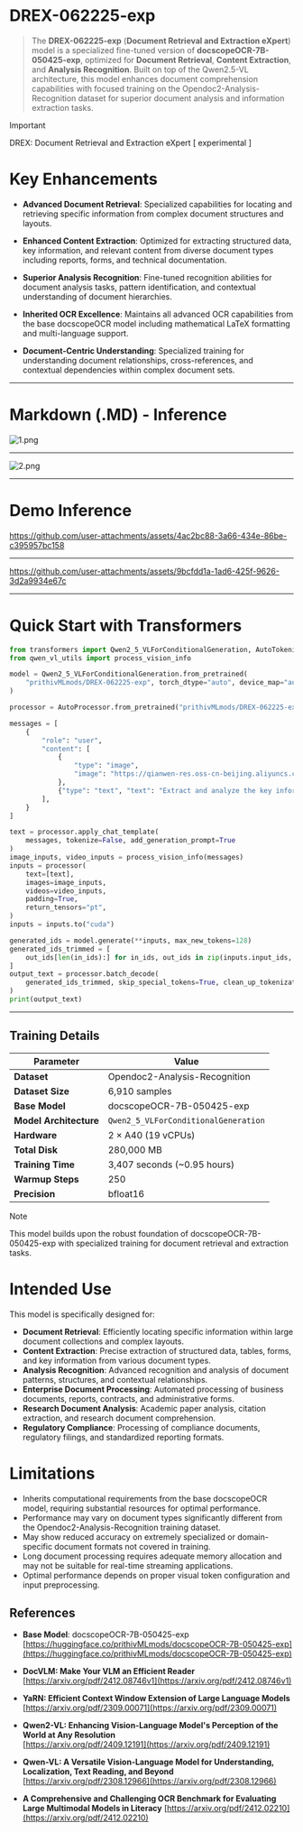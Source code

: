 
# **DREX-062225-exp**

> The **DREX-062225-exp** (**Document Retrieval and Extraction eXpert**) model is a specialized fine-tuned version of **docscopeOCR-7B-050425-exp**, optimized for **Document Retrieval**, **Content Extraction**, and **Analysis Recognition**. Built on top of the Qwen2.5-VL architecture, this model enhances document comprehension capabilities with focused training on the Opendoc2-Analysis-Recognition dataset for superior document analysis and information extraction tasks.


> [!important]
> DREX: Document Retrieval and Extraction eXpert [ experimental ]

# Key Enhancements

* **Advanced Document Retrieval**: Specialized capabilities for locating and retrieving specific information from complex document structures and layouts.

* **Enhanced Content Extraction**: Optimized for extracting structured data, key information, and relevant content from diverse document types including reports, forms, and technical documentation.

* **Superior Analysis Recognition**: Fine-tuned recognition abilities for document analysis tasks, pattern identification, and contextual understanding of document hierarchies.

* **Inherited OCR Excellence**: Maintains all advanced OCR capabilities from the base docscopeOCR model including mathematical LaTeX formatting and multi-language support.

* **Document-Centric Understanding**: Specialized training for understanding document relationships, cross-references, and contextual dependencies within complex document sets.

---

# Markdown (.MD) - Inference

![1.png](https://cdn-uploads.huggingface.co/production/uploads/65bb837dbfb878f46c77de4c/MbQ4l2xsMD3kUppqHC1_H.png)

---

![2.png](https://cdn-uploads.huggingface.co/production/uploads/65bb837dbfb878f46c77de4c/k_N9NppbakBo4iJM7LJnR.png)

---

# Demo Inference

https://github.com/user-attachments/assets/4ac2bc88-3a66-434e-86be-c395957bc158

---

https://github.com/user-attachments/assets/9bcfdd1a-1ad6-425f-9626-3d2a9934e67c

---

# Quick Start with Transformers

```python
from transformers import Qwen2_5_VLForConditionalGeneration, AutoTokenizer, AutoProcessor
from qwen_vl_utils import process_vision_info

model = Qwen2_5_VLForConditionalGeneration.from_pretrained(
    "prithivMLmods/DREX-062225-exp", torch_dtype="auto", device_map="auto"
)

processor = AutoProcessor.from_pretrained("prithivMLmods/DREX-062225-exp")

messages = [
    {
        "role": "user",
        "content": [
            {
                "type": "image",
                "image": "https://qianwen-res.oss-cn-beijing.aliyuncs.com/Qwen-VL/assets/demo.jpeg",
            },
            {"type": "text", "text": "Extract and analyze the key information from this document."},
        ],
    }
]

text = processor.apply_chat_template(
    messages, tokenize=False, add_generation_prompt=True
)
image_inputs, video_inputs = process_vision_info(messages)
inputs = processor(
    text=[text],
    images=image_inputs,
    videos=video_inputs,
    padding=True,
    return_tensors="pt",
)
inputs = inputs.to("cuda")

generated_ids = model.generate(**inputs, max_new_tokens=128)
generated_ids_trimmed = [
    out_ids[len(in_ids):] for in_ids, out_ids in zip(inputs.input_ids, generated_ids)
]
output_text = processor.batch_decode(
    generated_ids_trimmed, skip_special_tokens=True, clean_up_tokenization_spaces=False
)
print(output_text)
```

---

## Training Details

| Parameter               | Value                                               |
|-------------------------|-----------------------------------------------------|
| **Dataset**             | Opendoc2-Analysis-Recognition                       |
| **Dataset Size**        | 6,910 samples                                       |
| **Base Model**          | docscopeOCR-7B-050425-exp                          |
| **Model Architecture**  | `Qwen2_5_VLForConditionalGeneration`                |
| **Hardware**            | 2 × A40 (19 vCPUs)                                 |
| **Total Disk**          | 280,000 MB                                          |
| **Training Time**       | 3,407 seconds (~0.95 hours)                        |
| **Warmup Steps**        | 250                                                |
| **Precision**           | bfloat16                                            |

> [!note]
> This model builds upon the robust foundation of docscopeOCR-7B-050425-exp with specialized training for document retrieval and extraction tasks.

# Intended Use

This model is specifically designed for:

* **Document Retrieval**: Efficiently locating specific information within large document collections and complex layouts.
* **Content Extraction**: Precise extraction of structured data, tables, forms, and key information from various document types.
* **Analysis Recognition**: Advanced recognition and analysis of document patterns, structures, and contextual relationships.
* **Enterprise Document Processing**: Automated processing of business documents, reports, contracts, and administrative forms.
* **Research Document Analysis**: Academic paper analysis, citation extraction, and research document comprehension.
* **Regulatory Compliance**: Processing of compliance documents, regulatory filings, and standardized reporting formats.

# Limitations

* Inherits computational requirements from the base docscopeOCR model, requiring substantial resources for optimal performance.
* Performance may vary on document types significantly different from the Opendoc2-Analysis-Recognition training dataset.
* May show reduced accuracy on extremely specialized or domain-specific document formats not covered in training.
* Long document processing requires adequate memory allocation and may not be suitable for real-time streaming applications.
* Optimal performance depends on proper visual token configuration and input preprocessing.

## References

- **Base Model**: docscopeOCR-7B-050425-exp
  [https://huggingface.co/prithivMLmods/docscopeOCR-7B-050425-exp](https://huggingface.co/prithivMLmods/docscopeOCR-7B-050425-exp)

- **DocVLM: Make Your VLM an Efficient Reader** 
  [https://arxiv.org/pdf/2412.08746v1](https://arxiv.org/pdf/2412.08746v1)

- **YaRN: Efficient Context Window Extension of Large Language Models**  
  [https://arxiv.org/pdf/2309.00071](https://arxiv.org/pdf/2309.00071)

- **Qwen2-VL: Enhancing Vision-Language Model's Perception of the World at Any Resolution**  
  [https://arxiv.org/pdf/2409.12191](https://arxiv.org/pdf/2409.12191)

- **Qwen-VL: A Versatile Vision-Language Model for Understanding, Localization, Text Reading, and Beyond**  
  [https://arxiv.org/pdf/2308.12966](https://arxiv.org/pdf/2308.12966)

- **A Comprehensive and Challenging OCR Benchmark for Evaluating Large Multimodal Models in Literacy**
  [https://arxiv.org/pdf/2412.02210](https://arxiv.org/pdf/2412.02210) 
